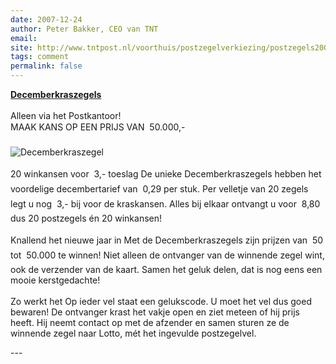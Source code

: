 ```yaml
---
date: 2007-12-24
author: Peter Bakker, CEO van TNT
email: 
site: http://www.tntpost.nl/voorthuis/postzegelverkiezing/postzegels2007/decemberkraszegels.aspx
tags: comment
permalink: false
---
```


<p>
<a href="http://www.postkantoor.nl/domains/postkantoor/pages/article.aspx?content=15930000000547_2_15900000000005&contentcode=article_decemberkraszegels_2007" rel="nofollow"><b>Decemberkraszegels</b></a>
<br/><br/>
Alleen via het Postkantoor!<br/>
MAAK KANS OP EEN PRIJS VAN  50.000,- 
<br/><br/>
<img src="/me-in-amsterdam/images/scans/Decemberkraszegel.jpg" alt="Decemberkraszegel" />
<br/><br/>
20 winkansen voor  3,- toeslag
De unieke Decemberkraszegels hebben het voordelige decembertarief van
 0,29 per stuk. Per velletje van 20 zegels legt u nog  3,- bij voor de kraskansen. Alles bij elkaar ontvangt u voor  8,80 dus 20 postzegels én 20 winkansen!
<br/><br/>
Knallend het nieuwe jaar in
Met de Decemberkraszegels zijn prijzen van  50 tot  50.000 te winnen! Niet alleen de ontvanger van de winnende zegel wint, ook de verzender van de kaart. Samen het geluk delen, dat is nog eens een mooie kerstgedachte!
<br/><br/>
Zo werkt het
Op ieder vel staat een gelukscode. U moet het vel dus goed bewaren! De ontvanger krast het vakje open en ziet meteen of hij prijs heeft. Hij neemt contact op met de afzender en samen sturen ze de winnende zegel naar Lotto, mét het ingevulde postzegelvel. 
</p>
---